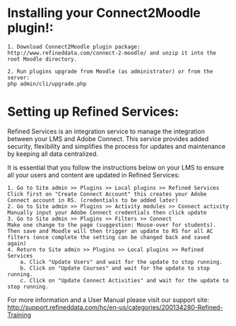 Installing your Connect2Moodle plugin!:
======================================

    1. Download Connect2Moodle plugin package:
    http://www.refineddata.com/connect-2-moodle/ and unzip it into the root Moodle directory.

    2. Run plugins upgrade from Moodle (as administrator) or from the server:
    php admin/cli/upgrade.php

Setting up Refined Services:
============================

Refined Services is an integration service to manage the integration between your LMS and Adobe Connect.  This service provides added security, flexibility and simplifies the process for updates and maintenance by keeping all data centralized.

It is essential that you follow the instructions below on your LMS to ensure all your users and content are updated in Refined Services:

    1. Go to Site admin >> Plugins >> Local plugins >> Refined Services
    Click first on "Create Connect Account" this creates your Adobe Connect account in RS. (credentials to be added later)
    2. Go to Site admin >> Plugins >> Activity modules >> Connect activity
    Manually input your Adobe Connect credentials then click update
    3. Go to Site admin >> Plugins >> Filters >> Connect
    Make one change to the page (suggestion: Mouse-over for students).  Then save and Moodle will then trigger an update to RS for all AC filters (once complete the setting can be changed back and saved again)
    4. Return to Site admin >> Plugins >> Local plugins >> Refined Services
        a. Click "Update Users" and wait for the update to stop running.
        b. Click on "Update Courses" and wait for the update to stop running.
        c. Click on "Update Connect Activities" and wait for the update to stop running.

For more information and a User Manual please visit our support site:
http://support.refineddata.com/hc/en-us/categories/200134280-Refined-Training
